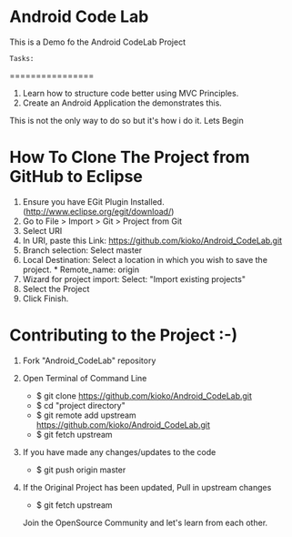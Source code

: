 Android Code Lab
===============
This is a Demo fo the  Android CodeLab Project

    Tasks:
================
1. Learn how to structure code better using MVC Principles.
2. Create an Android Application the demonstrates this.


This is not the only way to do so but it's how i do it. Lets Begin


How To Clone The Project from GitHub to Eclipse
========================================================
1. Ensure you have EGit Plugin Installed. (http://www.eclipse.org/egit/download/)
2. Go to File > Import > Git > Project from Git
3. Select URI
4. In URI, paste this Link: https://github.com/kioko/Android_CodeLab.git
5. Branch selection: Select master
6. Local Destination: Select a location in which you wish to save the project.
        * Remote_name: origin
7. Wizard for project import: Select: "Import existing projects"
8. Select the Project
9. Click Finish.


Contributing to the Project :-)
=======================================================
1. Fork "Android_CodeLab" repository
2. Open Terminal of Command Line
    * $ git clone https://github.com/kioko/Android_CodeLab.git
    * $ cd "project directory"
    * $ git remote add upstream https://github.com/kioko/Android_CodeLab.git
    * $ git fetch upstream

3. If you have made any changes/updates to the code
    * $ git push origin master

4. If the Original Project has been updated, Pull in upstream changes
    * $ git fetch upstream


    Join the OpenSource Community and let's learn from each other.